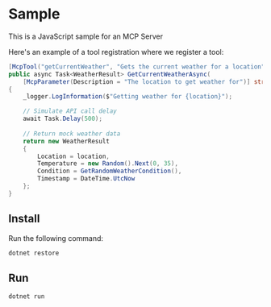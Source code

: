 # Sample

This is a JavaScript sample for an MCP Server

Here's an example of a tool registration where we register a tool:

```csharp
[McpTool("getCurrentWeather", "Gets the current weather for a location")]
public async Task<WeatherResult> GetCurrentWeatherAsync(
    [McpParameter(Description = "The location to get weather for")] string location)
{
    _logger.LogInformation($"Getting weather for {location}");

    // Simulate API call delay
    await Task.Delay(500);
    
    // Return mock weather data
    return new WeatherResult
    {
        Location = location,
        Temperature = new Random().Next(0, 35),
        Condition = GetRandomWeatherCondition(),
        Timestamp = DateTime.UtcNow
    };
}
```

## Install

Run the following command:

```bash
dotnet restore
```

## Run

```bash
dotnet run
```